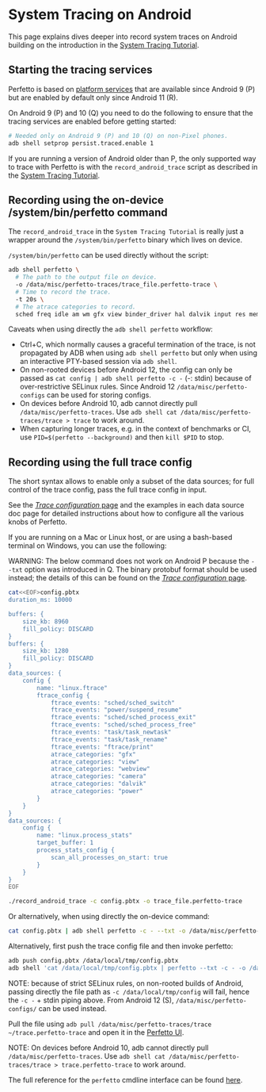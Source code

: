 # System Tracing on Android

This page explains dives deeper into record system traces on Android building on
the introduction in the
[System Tracing Tutorial](/docs/getting-started/system-tracing.md).

## Starting the tracing services

Perfetto is based on [platform services](/docs/concepts/service-model.md) that
are available since Android 9 (P) but are enabled by default only since Android
11 (R).

On Android 9 (P) and 10 (Q) you need to do the following to ensure that the
tracing services are enabled before getting started:

```bash
# Needed only on Android 9 (P) and 10 (Q) on non-Pixel phones.
adb shell setprop persist.traced.enable 1
```

If you are running a version of Android older than P, the only supported way to
trace with Perfetto is with the `record_android_trace` script as described in
the
[System Tracing Tutorial](/docs/getting-started/system-tracing.md).

## Recording using the on-device /system/bin/perfetto command

The `record_android_trace` in the `System Tracing Tutorial` is really just a
wrapper around the `/system/bin/perfetto` binary which lives on device.

`/system/bin/perfetto` can be used directly without the script:

```bash
adb shell perfetto \
  # The path to the output file on device.
  -o /data/misc/perfetto-traces/trace_file.perfetto-trace \
  # Time to record the trace.
  -t 20s \
  # The atrace categories to record.
  sched freq idle am wm gfx view binder_driver hal dalvik input res memory
```

Caveats when using directly the `adb shell perfetto` workflow:

- Ctrl+C, which normally causes a graceful termination of the trace, is not
  propagated by ADB when using `adb shell perfetto` but only when using an
  interactive PTY-based session via `adb shell`.
- On non-rooted devices before Android 12, the config can only be passed as
  `cat config | adb shell perfetto -c -` (-: stdin) because of over-restrictive
  SELinux rules. Since Android 12 `/data/misc/perfetto-configs` can be used for
  storing configs.
- On devices before Android 10, adb cannot directly pull
  `/data/misc/perfetto-traces`. Use
  `adb shell cat /data/misc/perfetto-traces/trace > trace` to work around.
- When capturing longer traces, e.g. in the context of benchmarks or CI, use
  `PID=$(perfetto --background)` and then `kill $PID` to stop.

## Recording using the full trace config

The short syntax allows to enable only a subset of the data sources; for full
control of the trace config, pass the full trace config in input.

See the [_Trace configuration_ page](/docs/concepts/config.md) and the examples
in each data source doc page for detailed instructions about how to configure
all the various knobs of Perfetto.

If you are running on a Mac or Linux host, or are using a bash-based terminal on
Windows, you can use the following:

WARNING: The below command does not work on Android P because the `--txt` option
was introduced in Q. The binary protobuf format should be used instead; the
details of this can be found on the
[_Trace configuration_ page](https://perfetto.dev/docs/concepts/config#pbtx-vs-binary-format).

```bash
cat<<EOF>config.pbtx
duration_ms: 10000

buffers: {
    size_kb: 8960
    fill_policy: DISCARD
}
buffers: {
    size_kb: 1280
    fill_policy: DISCARD
}
data_sources: {
    config {
        name: "linux.ftrace"
        ftrace_config {
            ftrace_events: "sched/sched_switch"
            ftrace_events: "power/suspend_resume"
            ftrace_events: "sched/sched_process_exit"
            ftrace_events: "sched/sched_process_free"
            ftrace_events: "task/task_newtask"
            ftrace_events: "task/task_rename"
            ftrace_events: "ftrace/print"
            atrace_categories: "gfx"
            atrace_categories: "view"
            atrace_categories: "webview"
            atrace_categories: "camera"
            atrace_categories: "dalvik"
            atrace_categories: "power"
        }
    }
}
data_sources: {
    config {
        name: "linux.process_stats"
        target_buffer: 1
        process_stats_config {
            scan_all_processes_on_start: true
        }
    }
}
EOF

./record_android_trace -c config.pbtx -o trace_file.perfetto-trace
```

Or alternatively, when using directly the on-device command:

```bash
cat config.pbtx | adb shell perfetto -c - --txt -o /data/misc/perfetto-traces/trace.perfetto-trace
```

Alternatively, first push the trace config file and then invoke perfetto:

```bash
adb push config.pbtx /data/local/tmp/config.pbtx
adb shell 'cat /data/local/tmp/config.pbtx | perfetto --txt -c - -o /data/misc/perfetto-traces/trace.perfetto-trace'
```

NOTE: because of strict SELinux rules, on non-rooted builds of Android, passing
directly the file path as `-c /data/local/tmp/config` will fail, hence the
`-c -` + stdin piping above. From Android 12 (S), `/data/misc/perfetto-configs/`
can be used instead.

Pull the file using
`adb pull /data/misc/perfetto-traces/trace ~/trace.perfetto-trace` and open it
in the [Perfetto UI](https://ui.perfetto.dev).

NOTE: On devices before Android 10, adb cannot directly pull
`/data/misc/perfetto-traces`. Use
`adb shell cat /data/misc/perfetto-traces/trace > trace.perfetto-trace` to work
around.

The full reference for the `perfetto` cmdline interface can be found
[here](/docs/reference/perfetto-cli.md).

